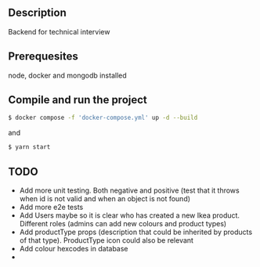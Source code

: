 
## Description

Backend for technical interview

## Prerequesites

node, docker and mongodb installed

## Compile and run the project
```bash
$ docker compose -f 'docker-compose.yml' up -d --build
```

and
```bash
$ yarn start
```

## TODO
 - Add more unit testing. Both negative and positive (test that it throws when id is not valid and when an object is not found)
 - Add more e2e tests
 - Add Users maybe so it is clear who has created a new Ikea product. Different roles (admins can add new colours and product types)
 - Add productType props (description that could be inherited by products of that type). ProductType icon could also be relevant
 - Add colour hexcodes in database
 -
